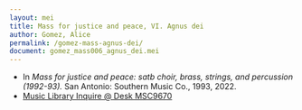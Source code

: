 ```yaml
---
layout: mei
title: Mass for justice and peace, VI. Agnus dei
author: Gomez, Alice
permalink: /gomez-mass-agnus-dei/
document: gomez_mass006_agnus_dei.mei
---
```


- In *Mass for justice and peace: satb choir, brass, strings, and percussion (1992-93).* San Antonio: Southern Music Co., 1993, 2022.
- <a href="https://tufts.primo.exlibrisgroup.com/permalink/01TUN_INST/1kc9gia/alma991018726335203851" target="_blank">Music Library Inquire @ Desk MSC9670</a>
